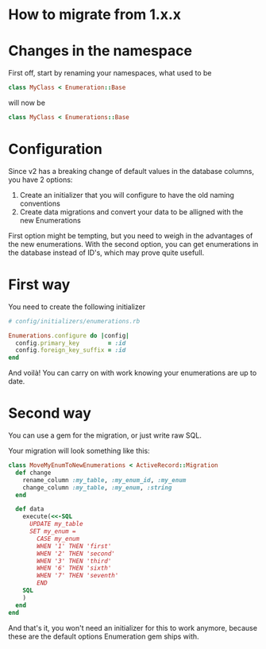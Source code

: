 How to migrate from 1.x.x
=========================

Changes in the namespace
========================

First off, start by renaming your namespaces, what used to be

```ruby
class MyClass < Enumeration::Base
```

will now be

```ruby
class MyClass < Enumerations::Base
```

Configuration
=============

Since v2 has a breaking change of default values in the database columns, you have 2 options:

1. Create an initializer that you will configure to have the old naming conventions
2. Create data migrations and convert your data to be alligned with the new Enumerations

First option might be tempting, but you need to weigh in the advantages of the new enumerations.
With the second option, you can get enumerations in the database instead of ID's, which may prove quite usefull.

First way
=========

You need to create the following initializer

```ruby
# config/initializers/enumerations.rb

Enumerations.configure do |config|
  config.primary_key        = :id
  config.foreign_key_suffix = :id
end
```

And voilà! You can carry on with work knowing your enumerations are up to date.

Second way
==========

You can use a gem for the migration, or just write raw SQL.

Your migration will look something like this:

```ruby
class MoveMyEnumToNewEnumerations < ActiveRecord::Migration
  def change
    rename_column :my_table, :my_enum_id, :my_enum
    change_column :my_table, :my_enum, :string
  end

  def data
    execute(<<-SQL
      UPDATE my_table
      SET my_enum =
        CASE my_enum
        WHEN '1' THEN 'first'
        WHEN '2' THEN 'second'
        WHEN '3' THEN 'third'
        WHEN '6' THEN 'sixth'
        WHEN '7' THEN 'seventh'
        END
    SQL
    )
  end
end
```

And that's it, you won't need an initializer for this to work anymore, because these are the default options Enumeration gem ships with.
